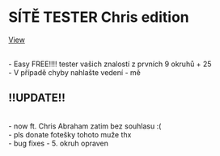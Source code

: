 <h1>SÍTĚ TESTER Chris edition</h1>


[View](https://pablomikes.github.io/Epicky-tutorial-na-SITE/)

<br>- Easy FREE!!!! tester vašich znalostí z prvních 9 okruhů + 25
<br>- V případě chyby nahlašte vedení - mě

<h2>!!UPDATE!!</h2>
<br>- now ft. Chris Abraham zatim bez souhlasu :( 
<br>- pls donate fotešky tohoto muže thx
<br>- bug fixes - 5. okruh opraven
